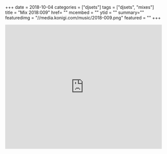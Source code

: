 +++
date = 2018-10-04
categories = ["djsets"]
tags = ["djsets", "mixes"]
title = "Mix 2018:009"
href= ""
mcembed = ""
ytid = ""
summary=""
featuredimg = "//media.konigi.com/music/2018-009.png"
featured = ""
+++

<div class="mix"><div class="embed" >
  <iframe width="100%" height="400" src="https://www.mixcloud.com/widget/iframe/?dark=1&feed=%2Fdjkonigi%2F2018009-chillout-downtempo-session%2F" frameborder="0" ></iframe>
</div></div>
